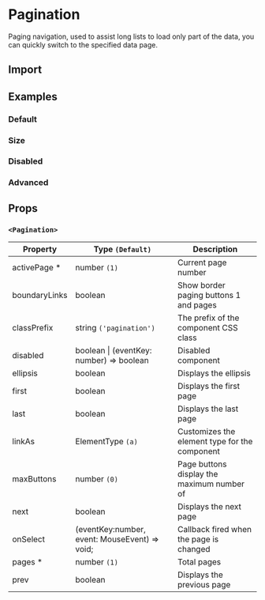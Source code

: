 # Pagination

Paging navigation, used to assist long lists to load only part of the data, you can quickly switch to the specified data page.

## Import

<!--{include:(components/pagination/fragments/import.md)}-->

## Examples

### Default

<!--{include:`basic.md`}-->

### Size

<!--{include:`size.md`}-->

### Disabled

<!--{include:`disabled.md`}-->

### Advanced

<!--{include:`advanced.md`}-->

## Props

### `<Pagination>`

| Property      | Type `(Default)`                              | Description                                   |
| ------------- | --------------------------------------------- | --------------------------------------------- |
| activePage \* | number `(1)`                                  | Current page number                           |
| boundaryLinks | boolean                                       | Show border paging buttons 1 and pages        |
| classPrefix   | string `('pagination')`                       | The prefix of the component CSS class         |
| disabled      | boolean &#124; (eventKey: number) => boolean  | Disabled component                            |
| ellipsis      | boolean                                       | Displays the ellipsis                         |
| first         | boolean                                       | Displays the first page                       |
| last          | boolean                                       | Displays the last page                        |
| linkAs        | ElementType `(a)`                             | Customizes the element type for the component |
| maxButtons    | number `(0)`                                  | Page buttons display the maximum number of    |
| next          | boolean                                       | Displays the next page                        |
| onSelect      | (eventKey:number, event: MouseEvent) => void; | Callback fired when the page is changed       |
| pages \*      | number `(1)`                                  | Total pages                                   |
| prev          | boolean                                       | Displays the previous page                    |
